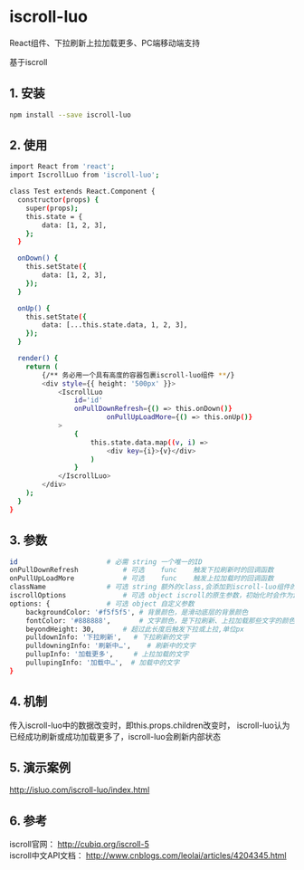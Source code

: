# iscroll-luo

React组件、下拉刷新上拉加载更多、PC端移动端支持

基于iscroll



## 1. 安装

````bash
npm install --save iscroll-luo
````

## 2. 使用

````bash
import React from 'react';
import IscrollLuo from 'iscroll-luo';

class Test extends React.Component {
  constructor(props) {
    super(props);
    this.state = {
    	data: [1, 2, 3],
	};
  }

  onDown() {
  	this.setState({
  		data: [1, 2, 3],
  	});
  }

  onUp() {
  	this.setState({
  		data: [...this.state.data, 1, 2, 3],
  	});
  }

  render() {
  	return (
		{/** 务必用一个具有高度的容器包裹iscroll-luo组件 **/}
  		<div style={{ height: '500px' }}>
  			<IscrollLuo
  				id='id'
  				onPullDownRefresh={() => this.onDown()}
            			onPullUpLoadMore={() => this.onUp()}
  			>
  				{
	  				this.state.data.map((v, i) =>
	  					<div key={i}>{v}</div>
	  				)
  				}						
  			</IscrollLuo>
  		</div>
  	);
  }
}
````

## 3. 参数

````bash
id  					# 必需 string	一个唯一的ID
onPullDownRefresh			# 可选	func	触发下拉刷新时的回调函数
onPullUpLoadMore			# 可选	func	触发上拉加载时的回调函数
className				# 可选 string	额外的class,会添加到iscroll-luo组件的包裹元素上
iscrollOptions				# 可选 object	iscroll的原生参数，初始化时会作为iscroll的options
options: {				# 可选 object	自定义参数
	backgroundColor: '#f5f5f5',	# 背景颜色，是滑动底层的背景颜色
	fontColor: '#888888', 		# 文字颜色，是下拉刷新、上拉加载那些文字的颜色
	beyondHeight: 30,		# 超过此长度后触发下拉或上拉,单位px
	pulldownInfo: '下拉刷新',	# 下拉刷新的文字
	pulldowningInfo: '刷新中…',	# 刷新中的文字
	pullupInfo: '加载更多',		# 上拉加载的文字
	pullupingInfo: '加载中…',	# 加载中的文字
}
````

## 4. 机制

传入iscroll-luo中的数据改变时，即this.props.children改变时，
iscroll-luo认为已经成功刷新或成功加载更多了，iscroll-luo会刷新内部状态

## 5. 演示案例

http://isluo.com/iscroll-luo/index.html

## 6. 参考

iscroll官网： http://cubiq.org/iscroll-5 <br />
iscroll中文API文档： http://www.cnblogs.com/leolai/articles/4204345.html

